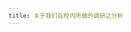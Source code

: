 ```yaml
---
title: 关于我们在校内所做的调研之分析
---
```

<script src="https://www.jsdelivr.com/package/npm/echarts">
<script>
option = {
  legend: {
    orient: "vertical",
    left: "left",
    data: ["Apple", "Grapes", "Pineapples", "Oranges", "Bananas"]
  },
  series: [{
    type: "pie",
    data: [{
      value: 335,
      name: "Apple"
    }, {
      value: 310,
      name: "Grapes"
    }, {
      value: 234,
      name: "Pineapples"
    }, {
      value: 135,
      name: "Oranges"
    }, {
      value: 1548,
      name: "Bananas"
    }]
  }]
}
</script>
